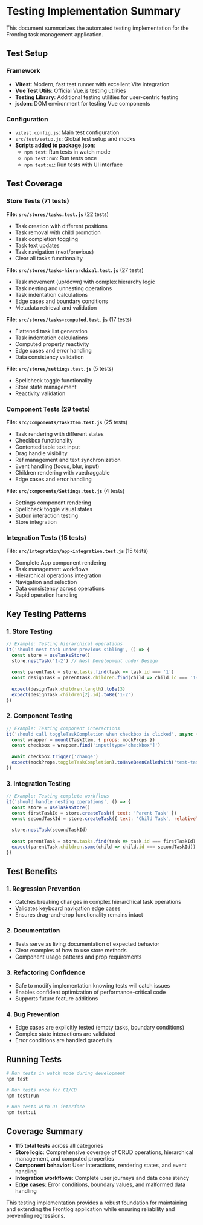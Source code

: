 # Testing Implementation Summary

This document summarizes the automated testing implementation for the Frontlog task management application.

## Test Setup

### Framework
- **Vitest**: Modern, fast test runner with excellent Vite integration
- **Vue Test Utils**: Official Vue.js testing utilities
- **Testing Library**: Additional testing utilities for user-centric testing
- **jsdom**: DOM environment for testing Vue components

### Configuration
- `vitest.config.js`: Main test configuration
- `src/test/setup.js`: Global test setup and mocks
- **Scripts added to package.json**:
  - `npm test`: Run tests in watch mode
  - `npm test:run`: Run tests once
  - `npm test:ui`: Run tests with UI interface

## Test Coverage

### Store Tests (71 tests)
**File: `src/stores/tasks.test.js`** (22 tests)
- Task creation with different positions
- Task removal with child promotion
- Task completion toggling
- Task text updates
- Task navigation (next/previous)
- Clear all tasks functionality

**File: `src/stores/tasks-hierarchical.test.js`** (27 tests)
- Task movement (up/down) with complex hierarchy logic
- Task nesting and unnesting operations
- Task indentation calculations
- Edge cases and boundary conditions
- Metadata retrieval and validation

**File: `src/stores/tasks-computed.test.js`** (17 tests)
- Flattened task list generation
- Task indentation calculations
- Computed property reactivity
- Edge cases and error handling
- Data consistency validation

**File: `src/stores/settings.test.js`** (5 tests)
- Spellcheck toggle functionality
- Store state management
- Reactivity validation

### Component Tests (29 tests)
**File: `src/components/TaskItem.test.js`** (25 tests)
- Task rendering with different states
- Checkbox functionality
- Contenteditable text input
- Drag handle visibility
- Ref management and text synchronization
- Event handling (focus, blur, input)
- Children rendering with vuedraggable
- Edge cases and error handling

**File: `src/components/Settings.test.js`** (4 tests)
- Settings component rendering
- Spellcheck toggle visual states
- Button interaction testing
- Store integration

### Integration Tests (15 tests)
**File: `src/integration/app-integration.test.js`** (15 tests)
- Complete App component rendering
- Task management workflows
- Hierarchical operations integration
- Navigation and selection
- Data consistency across operations
- Rapid operation handling

## Key Testing Patterns

### 1. Store Testing
```javascript
// Example: Testing hierarchical operations
it('should nest task under previous sibling', () => {
  const store = useTasksStore()
  store.nestTask('1-2') // Nest Development under Design
  
  const parentTask = store.tasks.find(task => task.id === '1')
  const designTask = parentTask.children.find(child => child.id === '1-1')
  
  expect(designTask.children.length).toBe(3)
  expect(designTask.children[2].id).toBe('1-2')
})
```

### 2. Component Testing
```javascript
// Example: Testing component interactions
it('should call toggleTaskCompletion when checkbox is clicked', async () => {
  const wrapper = mount(TaskItem, { props: mockProps })
  const checkbox = wrapper.find('input[type="checkbox"]')
  
  await checkbox.trigger('change')
  expect(mockProps.toggleTaskCompletion).toHaveBeenCalledWith('test-task-1')
})
```

### 3. Integration Testing
```javascript
// Example: Testing complete workflows
it('should handle nesting operations', () => {
  const store = useTasksStore()
  const firstTaskId = store.createTask({ text: 'Parent Task' })
  const secondTaskId = store.createTask({ text: 'Child Task', relativeToId: firstTaskId, position: 'after' })
  
  store.nestTask(secondTaskId)
  
  const parentTask = store.tasks.find(task => task.id === firstTaskId)
  expect(parentTask.children.some(child => child.id === secondTaskId)).toBe(true)
})
```

## Test Benefits

### 1. **Regression Prevention**
- Catches breaking changes in complex hierarchical task operations
- Validates keyboard navigation edge cases
- Ensures drag-and-drop functionality remains intact

### 2. **Documentation**
- Tests serve as living documentation of expected behavior
- Clear examples of how to use store methods
- Component usage patterns and prop requirements

### 3. **Refactoring Confidence**
- Safe to modify implementation knowing tests will catch issues
- Enables confident optimization of performance-critical code
- Supports future feature additions

### 4. **Bug Prevention**
- Edge cases are explicitly tested (empty tasks, boundary conditions)
- Complex state interactions are validated
- Error conditions are handled gracefully

## Running Tests

```bash
# Run tests in watch mode during development
npm test

# Run tests once for CI/CD
npm test:run

# Run tests with UI interface
npm test:ui
```

## Coverage Summary

- **115 total tests** across all categories
- **Store logic**: Comprehensive coverage of CRUD operations, hierarchical management, and computed properties
- **Component behavior**: User interactions, rendering states, and event handling
- **Integration workflows**: Complete user journeys and data consistency
- **Edge cases**: Error conditions, boundary values, and malformed data handling

This testing implementation provides a robust foundation for maintaining and extending the Frontlog application while ensuring reliability and preventing regressions.